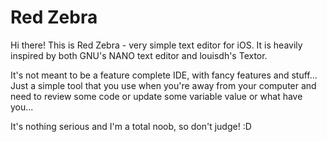 # Red Zebra

Hi there! This is Red Zebra - very simple text editor for iOS.
It is heavily inspired by both GNU's NANO text editor and louisdh's Textor.

It's not meant to be a feature complete IDE, with fancy features and stuff...
Just a simple tool that you use when you're away from your computer and need to review some code or
update some variable value or what have you...

It's nothing serious and I'm a total noob, so don't judge! :D
